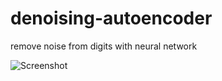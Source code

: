 # denoising-autoencoder
remove noise from digits with neural network

![Screenshot](https://media1.tenor.com/images/3a93612d44938440d9456090476a7fa9/tenor.gif?itemid=19208022)
